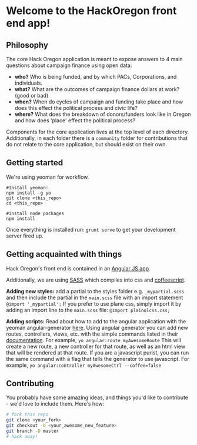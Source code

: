 # Welcome to the HackOregon front end app!

## Philosophy
The core Hack Oregon application is meant to expose answers to 4 main questions about campaign finance using open data:

- **who?**  Who is being funded, and by which PACs, Corporations, and individuals.
- **what?**  What are the outcomes of campaign finance dollars at work?  (good or bad)
- **when?**  When do cycles of campaign and funding take place and how does this effect the political process and civic life?
- **where?** What does the breakdown of donors/funders look like in Oregon and how does 'place' effect the political process?

Components for the core application lives at the top level of each directory.  Additionally, in each folder there is a `community` folder for contributions that do not relate to the core application, but should exist on their own.

## Getting started
We're using yeoman for workflow.
```
#Install yeoman:
npm install -g yo
git clone <this_repo>
cd <this_repo>

#install node packages
npm install
```

Once everything is installed run:
`grunt serve`
to get your development server fired up.

## Getting acquainted with things
Hack Oregon's front end is contained in an [Angular JS app](http://angularjs.org).

Additionally, we are using [SASS](http://sass-lang.com/) which compiles into css and [coffeescript](http://coffeescript.org).

**Adding new styles:** add a partial to the styles folder e.g. `_mypartial.scss` and then include the partial in the `main.scss` file with an import statement `@import '_mypartial';`  If you prefer to use plane css, simply import it by adding an import line to the `main.scss` file: `@import plainolcss.css;`

**Adding scripts:**  Read about how to add to the angular application with the yeoman angular-generator [here](https://github.com/yeoman/generator-angular).  Using angular generator you can add new routes, controllers, views, etc. with the simple commands listed in their [documentation](https://github.com/yeoman/generator-angular).  For example,
`yo angular:route myAwesomeRoute`
This will create a new route, a new controller for that route, as well as an html view that will be rendered at that route.  If you are a javascript purist, you can run the same command with a flag that tells the generator to use javascript.  For example,
`yo angular:controller myAwesomeCtrl --coffee=false`


## Contributing
You probably have some amazing ideas, and things you'd like to contribute - we'd love to include them.  Here's how:
```bash
# fork this repo
git clone <your_fork>
git checkout -b <your_awesome_new_feature>
git branch -D master
# hack away!
```